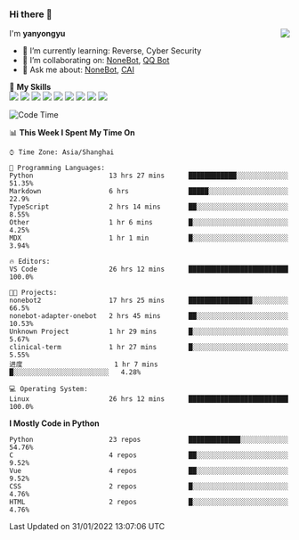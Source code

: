 ### Hi there 👋

<a href="#">
  <img align="right" src="https://github-readme-stats.vercel.app/api?username=yanyongyu&count_private=true&show_icons=true&bg_color=15,f2f7fd,E0EAFC" />
</a>

I'm **yanyongyu**

- 🌱 I’m currently learning: Reverse, Cyber Security
- 👯 I’m collaborating on: [NoneBot](https://github.com/nonebot), [QQ Bot](https://github.com/Mrs4s/go-cqhttp)
- 💬 Ask me about: [NoneBot](https://github.com/nonebot), [CAI](https://github.com/cscs181/CAI)

🌟 **My Skills**  
![](https://img.shields.io/badge/-Python-3e74a2?style=flat-square&logo=Python&logoColor=fff)
![](https://img.shields.io/badge/-Node.js-339933?style=flat-square&logo=Node.js&logoColor=fff)
![](https://img.shields.io/badge/-Vue-4fc08d?style=flat-square&logo=Vue.js&logoColor=fff)
![](https://img.shields.io/badge/-React-2d98ce?style=flat-square&logo=React&logoColor=fff)
![](https://img.shields.io/badge/-Docker-2496ED?style=flat-square&logo=Docker&logoColor=fff)
![](https://img.shields.io/badge/-Linux-000000?style=flat-square&logo=Linux&logoColor=fff)
![](https://img.shields.io/badge/-MySQL-4479A1?style=flat-square&logo=MySQL&logoColor=fff)
![](https://img.shields.io/badge/-Redis-DC382D?style=flat-square&logo=Redis&logoColor=fff)
![](https://img.shields.io/badge/-MongoDB-47A248?style=flat-square&logo=MongoDB&logoColor=fff)

<!--START_SECTION:waka-->
![Code Time](http://img.shields.io/badge/Code%20Time-2%2C083%20hrs%2012%20mins-blue)

📊 **This Week I Spent My Time On** 

```text
⌚︎ Time Zone: Asia/Shanghai

💬 Programming Languages: 
Python                   13 hrs 27 mins      ████████████░░░░░░░░░░░░░   51.35% 
Markdown                 6 hrs               █████░░░░░░░░░░░░░░░░░░░░   22.9% 
TypeScript               2 hrs 14 mins       ██░░░░░░░░░░░░░░░░░░░░░░░   8.55% 
Other                    1 hr 6 mins         █░░░░░░░░░░░░░░░░░░░░░░░░   4.25% 
MDX                      1 hr 1 min          █░░░░░░░░░░░░░░░░░░░░░░░░   3.94%

🔥 Editors: 
VS Code                  26 hrs 12 mins      █████████████████████████   100.0%

🐱‍💻 Projects: 
nonebot2                 17 hrs 25 mins      ████████████████░░░░░░░░░   66.5% 
nonebot-adapter-onebot   2 hrs 45 mins       ██░░░░░░░░░░░░░░░░░░░░░░░   10.53% 
Unknown Project          1 hr 29 mins        █░░░░░░░░░░░░░░░░░░░░░░░░   5.67% 
clinical-term            1 hr 27 mins        █░░░░░░░░░░░░░░░░░░░░░░░░   5.55% 
进度                       1 hr 7 mins         █░░░░░░░░░░░░░░░░░░░░░░░░   4.28%

💻 Operating System: 
Linux                    26 hrs 12 mins      █████████████████████████   100.0%

```

**I Mostly Code in Python** 

```text
Python                   23 repos            █████████████░░░░░░░░░░░░   54.76% 
C                        4 repos             ██░░░░░░░░░░░░░░░░░░░░░░░   9.52% 
Vue                      4 repos             ██░░░░░░░░░░░░░░░░░░░░░░░   9.52% 
CSS                      2 repos             █░░░░░░░░░░░░░░░░░░░░░░░░   4.76% 
HTML                     2 repos             █░░░░░░░░░░░░░░░░░░░░░░░░   4.76%

```



 Last Updated on 31/01/2022 13:07:06 UTC
<!--END_SECTION:waka-->
